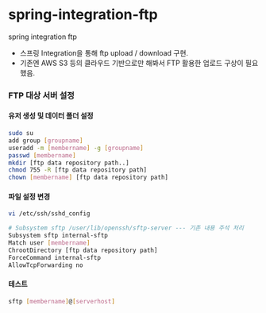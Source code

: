 # spring-integration-ftp
spring integration ftp

- 스프링 Integration을 통해 ftp upload / download 구현.
- 기존엔 AWS S3 등의 클라우드 기반으로만 해봐서 FTP 활용한 업로드 구상이 필요했음.

### FTP 대상 서버 설정

#### 유저 생성 및 데이터 폴더 설정
```bash
sudo su
add group [groupname]
useradd -m [membername] -g [groupname]
passwd [membername]
mkdir [ftp data repository path..]
chmod 755 -R [ftp data repository path]
chown [membername] [ftp data repository path]
```
#### 파일 설정 변경
```bash
vi /etc/ssh/sshd_config

# Subsystem sftp /user/lib/openssh/sftp-server --- 기존 내용 주석 처리
Subsystem sftp internal-sftp
Match user [membername]
ChrootDirectory [ftp data repository path]
ForceCommand internal-sftp
AllowTcpForwarding no
```

#### 테스트
```bash
sftp [membername]@[serverhost]
```

